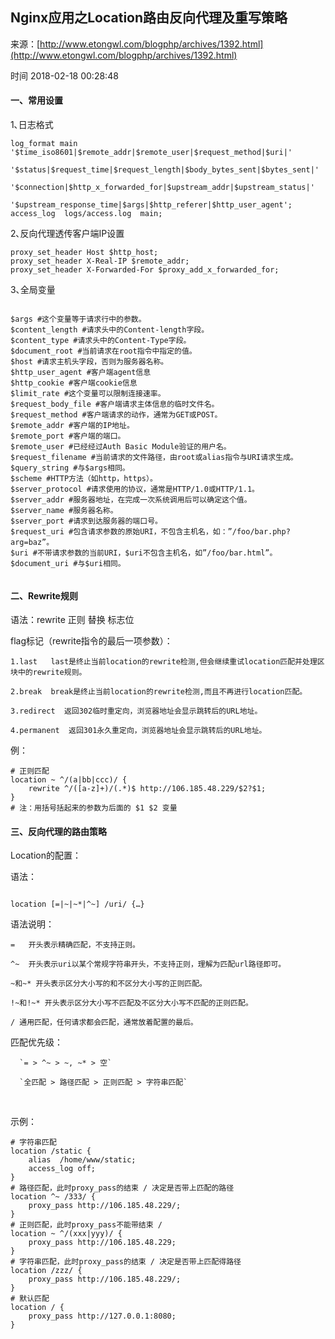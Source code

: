 ## Nginx应用之Location路由反向代理及重写策略

来源：[http://www.etongwl.com/blogphp/archives/1392.html](http://www.etongwl.com/blogphp/archives/1392.html)

时间 2018-02-18 00:28:48



#### 一、常用设置

1､日志格式

```nginx
log_format main '$time_iso8601|$remote_addr|$remote_user|$request_method|$uri|'
          '$status|$request_time|$request_length|$body_bytes_sent|$bytes_sent|'
          '$connection|$http_x_forwarded_for|$upstream_addr|$upstream_status|'
          '$upstream_response_time|$args|$http_referer|$http_user_agent';
access_log  logs/access.log  main;

```

2､反向代理透传客户端IP设置

```nginx
proxy_set_header Host $http_host;
proxy_set_header X-Real-IP $remote_addr;
proxy_set_header X-Forwarded-For $proxy_add_x_forwarded_for;

```

3､全局变量

```

$args #这个变量等于请求行中的参数。
$content_length #请求头中的Content-length字段。
$content_type #请求头中的Content-Type字段。
$document_root #当前请求在root指令中指定的值。
$host #请求主机头字段，否则为服务器名称。
$http_user_agent #客户端agent信息
$http_cookie #客户端cookie信息
$limit_rate #这个变量可以限制连接速率。
$request_body_file #客户端请求主体信息的临时文件名。
$request_method #客户端请求的动作，通常为GET或POST。
$remote_addr #客户端的IP地址。
$remote_port #客户端的端口。
$remote_user #已经经过Auth Basic Module验证的用户名。
$request_filename #当前请求的文件路径，由root或alias指令与URI请求生成。
$query_string #与$args相同。
$scheme #HTTP方法（如http，https）。
$server_protocol #请求使用的协议，通常是HTTP/1.0或HTTP/1.1。
$server_addr #服务器地址，在完成一次系统调用后可以确定这个值。
$server_name #服务器名称。
$server_port #请求到达服务器的端口号。
$request_uri #包含请求参数的原始URI，不包含主机名，如：”/foo/bar.php?arg=baz”。
$uri #不带请求参数的当前URI，$uri不包含主机名，如”/foo/bar.html”。
$document_uri #与$uri相同。


```


#### 二、Rewrite规则

语法：rewrite 正则 替换 标志位  

flag标记（rewrite指令的最后一项参数）：

`1.last   last是终止当前location的rewrite检测,但会继续重试location匹配并处理区块中的rewrite规则。`  

`2.break  break是终止当前location的rewrite检测,而且不再进行location匹配。`  

`3.redirect  返回302临时重定向，浏览器地址会显示跳转后的URL地址。`  

`4.permanent  返回301永久重定向，浏览器地址会显示跳转后的URL地址。`  

例：

  
 
```nginx
# 正则匹配
location ~ ^/(a|bb|ccc)/ {
    rewrite ^/([a-z]+)/(.*)$ http://106.185.48.229/$2?$1;
}
# 注：用括号括起来的参数为后面的 $1 $2 变量

```

  
#### 三、反向代理的路由策略

Location的配置：

语法：

 
```nginx

location [=|~|~*|^~] /uri/ {…}

```

语法说明：

 `=   开头表示精确匹配，不支持正则。`    

 `^~  开头表示uri以某个常规字符串开头，不支持正则，理解为匹配url路径即可。`    

 `~和~* 开头表示区分大小写的和不区分大小写的正则匹配。`    

 `!~和!~* 开头表示区分大小写不匹配及不区分大小写不匹配的正则匹配。`    

 `/ 通用匹配，任何请求都会匹配，通常放着配置的最后。`    

匹配优先级：

    
      `= > ^~ > ~, ~* > 空`              

      `全匹配 > 路径匹配 > 正则匹配 > 字符串匹配`              

       

示例：

   
```nginx
# 字符串匹配
location /static {
    alias  /home/www/static;
    access_log off;
}
# 路径匹配，此时proxy_pass的结束 / 决定是否带上匹配的路径
location ^~ /333/ {
    proxy_pass http://106.185.48.229/;
}
# 正则匹配，此时proxy_pass不能带结束 /
location ~ ^/(xxx|yyy)/ {
    proxy_pass http://106.185.48.229;
}
# 字符串匹配，此时proxy_pass的结束 / 决定是否带上匹配得路径
location /zzz/ {
    proxy_pass http://106.185.48.229/;
}
# 默认匹配
location / {
    proxy_pass http://127.0.0.1:8080;
}

```

    

  


